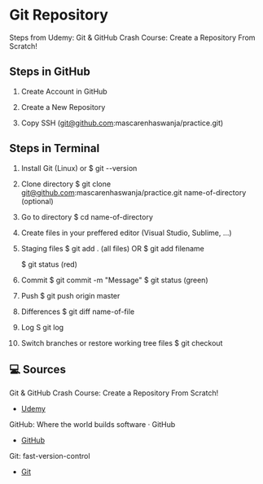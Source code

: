 # Git Repository

Steps from Udemy: Git & GitHub Crash Course: Create a Repository From Scratch!

## Steps in GitHub

1. Create Account in GitHub

2. Create a New Repository

3. Copy SSH (git@github.com:mascarenhaswanja/practice.git)

## Steps in Terminal

1. Install Git (Linux) or
   $ git --version

2. Clone directory
   $ git clone git@github.com:mascarenhaswanja/practice.git name-of-directory (optional)

3. Go to directory
   $ cd name-of-directory

4. Create files in your preffered editor (Visual Studio, Sublime, ...)

5. Staging files
   $ git add . (all files) OR
   $ git add filename

   $ git status (red)

6. Commit
   $ git commit -m "Message"
   $ git status (green)

7. Push
   $ git push origin master

8. Differences
   $ git diff name-of-file

9. Log
   S git log

10. Switch branches or restore working tree files
    $ git checkout

## :computer: Sources

Git & GitHub Crash Course: Create a Repository From Scratch!

- [Udemy](https://www.udemy.com/course/git-and-github-crash-course-creating-a-repository-from-scratch/)

GitHub: Where the world builds software · GitHub

- [GitHub](https://github.com)

Git: fast-version-control

- [Git](https://git-scm.com/)

